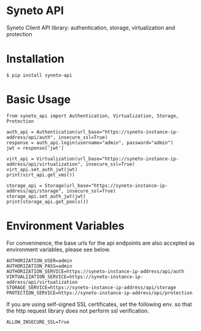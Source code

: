 # Syneto API

Syneto Client API library: authentication, storage, virtualization and protection

# Installation

```
$ pip install syneto-api
```

# Basic Usage

```
from syneto_api import Authentication, Virtualization, Storage, Protection

auth_api = Authentication(url_base="https://syneto-instance-ip-address/api/auth", insecure_ssl=True)
response = auth_api.login(username="admin", password="admin")
jwt = response['jwt']

virt_api = Virtualization(url_base="https://syneto-instance-ip-address/api/virtualization", insecure_ssl=True)
virt_api.set_auth_jwt(jwt)
print(virt_api.get_vms())

storage_api = Storage(url_base="https://syneto-instance-ip-address/api/storage", insecure_ssl=True)
storage_api.set_auth_jwt(jwt)
print(storage_api.get_pools())
```

# Environment Variables

For conveninence, the base urls for the api endpoints are also accepted as environment variables, please see below.

```
AUTHORIZATION_USER=admin
AUTHORIZATION_PASS=admin
AUTHORIZATION_SERVICE=https://syneto-instance-ip-address/api/auth
VIRTUALIZATION_SERVICE=https://syneto-instance-ip-address/api/virtualization
STORAGE_SERVICE=https://syneto-instance-ip-address/api/storage
PROTECTION_SERVICE=https://syneto-instance-ip-address/api/protection
```

If you are using self-signed SSL certificates, set the following env. so that the http request library does not perform ssl verification. 

```
ALLOW_INSECURE_SSL=True
```
